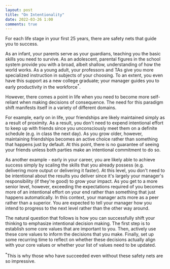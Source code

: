 ```yaml
---
layout: post
title: "On Intentionality"
date: 2022-03-26 1:00
comments: true
---
```


For each life stage in your first 25 years, there are safety nets that guide you to success.

As an infant, your parents serve as your guardians, teaching you the basic skills you need to survive. As an adolescent, parental figures in the school system provide you with a broad, albeit shallow, understanding of how the world works. As a young adult, your professors and TAs give you more specialized instruction in subjects of your choosing. To an extent, you even have this support as a new college graduate; your manager guides you to early productivity in the workforce<sup>*</sup>. 

However, there comes a point in life when you need to become more self-reliant when making decisions of consequence. The need for this paradigm shift manifests itself in a variety of different domains. 

For example, early on in life, your friendships are likely maintained simply as a result of proximity. As a result, you don't need to expend intentional effort to keep up with friends since you unconsciously meet them on a definite schedule (e.g. in class the next day). As you grow older, however, maintaining friendships becomes an active choice rather than something that happens just by default. At this point, there is no guarantee of seeing your friends unless both parties make an intentional commitment to do so. 

As another example - early in your career, you are likely able to achieve success simply by scaling the skills that you already possess (e.g. delivering more output or delivering it faster). At this level, you don't need to be intentional about the results you deliver since it's largely your manager's responsibility (if they're good) to grow your impact. As you get to a more senior level, however, exceeding the expectations required of you becomes more of an intentional effort on your end rather than something that just happens automatically. In this context, your manager acts more as a peer rather than a superior. You are expected to tell your manager how you intend to progress to the next level rather than the other way around. 

The natural question that follows is how you can successfully shift your thinking to emphasize intentional decision making. The first step is to establish some core values that are important to you. Then, actively use these core values to inform the decisions that you make. Finally, set up some recurring time to reflect on whether these decisions actually align with your core values or whether your list of values need to be updated. 

<sup>*</sup>This is why those who have succeeded even without these safety nets are so impressive. 
